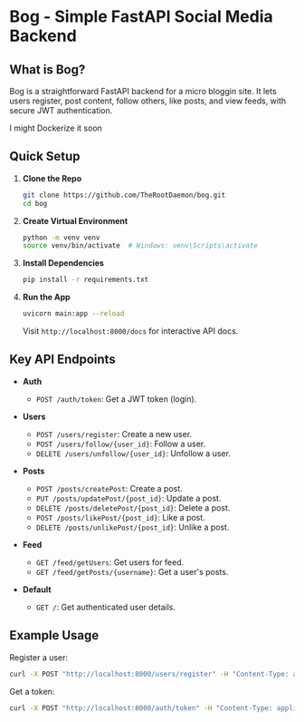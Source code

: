 # Bog - Simple FastAPI Social Media Backend

## What is Bog?
Bog is a straightforward FastAPI backend for a micro bloggin site. It lets users register, post content, follow others, like posts, and view feeds, with secure JWT authentication.

I might Dockerize it soon

## Quick Setup

1. **Clone the Repo**
   ```bash
   git clone https://github.com/TheRootDaemon/bog.git
   cd bog
   ```

2. **Create Virtual Environment**
   ```bash
   python -m venv venv
   source venv/bin/activate  # Windows: venv\Scripts\activate
   ```

3. **Install Dependencies**
   ```bash
   pip install -r requirements.txt
   ```

4. **Run the App**
   ```bash
   uvicorn main:app --reload
   ```
   Visit `http://localhost:8000/docs` for interactive API docs.

## Key API Endpoints

- **Auth**
  - `POST /auth/token`: Get a JWT token (login).

- **Users**
  - `POST /users/register`: Create a new user.
  - `POST /users/follow/{user_id}`: Follow a user.
  - `DELETE /users/unfollow/{user_id}`: Unfollow a user.

- **Posts**
  - `POST /posts/createPost`: Create a post.
  - `PUT /posts/updatePost/{post_id}`: Update a post.
  - `DELETE /posts/deletePost/{post_id}`: Delete a post.
  - `POST /posts/likePost/{post_id}`: Like a post.
  - `DELETE /posts/unlikePost/{post_id}`: Unlike a post.

- **Feed**
  - `GET /feed/getUsers`: Get users for feed.
  - `GET /feed/getPosts/{username}`: Get a user's posts.

- **Default**
  - `GET /`: Get authenticated user details.

## Example Usage

Register a user:
```bash
curl -X POST "http://localhost:8000/users/register" -H "Content-Type: application/json" -d '{"username": "testuser", "password": "password123"}'
```

Get a token:
```bash
curl -X POST "http://localhost:8000/auth/token" -H "Content-Type: application/x-www-form-urlencoded" -d "username=testuser&password=password123"
```
